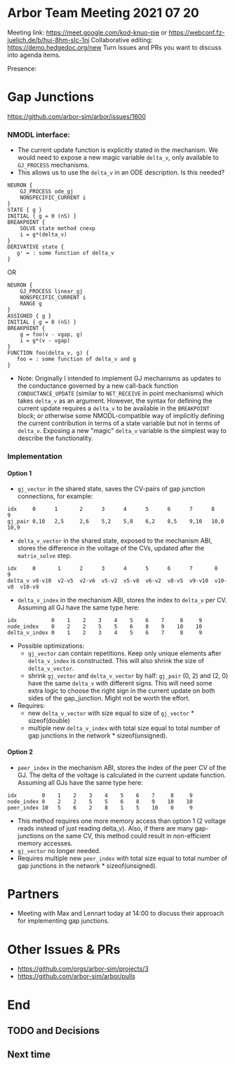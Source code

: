 Arbor Team Meeting 2021 07 20
=============================

Meeting link: https://meet.google.com/kod-knuo-pie or https://webconf.fz-juelich.de/b/hui-8hm-slc-1ni
Collaborative editing: https://demo.hedgedoc.org/new
Turn Issues and PRs you want to discuss into agenda items.

Presence:

Gap Junctions
=============
https://github.com/arbor-sim/arbor/issues/1600

### NMODL interface: 
- The current update function is explicitly stated in the mechanism. We would need to expose a new magic variable `delta_v`, only available to `GJ_PROCESS` mechanisms. 
- This allows us to use the `delta_v` in an ODE description. Is this needed?
```
NEURON {
    GJ_PROCESS ode_gj
    NONSPECIFIC_CURRENT i
}
STATE { g }
INITIAL { g = 0 (nS) }
BREAKPOINT {
    SOLVE state method cnexp
    i = g*(delta_v)
}
DERIVATIVE state {
   g' = : some function of delta_v 
}
```
OR 
```
NEURON {
    GJ_PROCESS linear_gj
    NONSPECIFIC_CURRENT i
    RANGE g
}
ASSIGNED { g }
INITIAL { g = 0 (nS) }
BREAKPOINT {
    g = foo(v - vgap, g)
    i = g*(v - vgap)
}
FUNCTION foo(delta_v, g) {
   foo = : some function of delta_v and g
}
```

- Note: Originally I intended to implement GJ mechanisms as updates to the conductance governed by a new call-back function `CONDUCTANCE_UPDATE` (similar to `NET_RECEIVE` in point mechanisms) which takes `delta_v` as an argument. However, the syntax for defining the current update requires a `delta_v` to be available in the `BREAKPOINT` block; or otherwise some NMODL-compatible way of implicitly defining the current contribution in terms of a state variable but not in terms of `delta_v`. Exposing a new "magic" `delta_v` variable is the simplest way to describe the functionality. 

### Implementation
#### Option 1
- `gj_vector` in the shared state, saves the CV-pairs of gap junction connections, for example: 
```
idx     0      1       2      3      4      5      6      7      8      9   
gj_pair 0,10   2,5     2,6    5,2    5,8    6,2    8,5    9,10   10,0   10,9
```
- `delta_v_vector` in the shared state, exposed to the mechanism ABI, stores the difference in the voltage of the CVs, updated after the `matrix_solve` step. 
```
idx     0       1      2      3      4      5      6      7       8       9   
delta_v v0-v10  v2-v5  v2-v6  v5-v2  v5-v8  v6-v2  v8-v5  v9-v10  v10-v0  v10-v9
```
- `delta_v_index` in the mechanism ABI, stores the index to `delta_v` per CV. Assuming all GJ have the same type here: 
```
idx           0    1    2    3    4    5    6    7     8     9   
node_index    0    2    2    5    5    6    8    9    10    10
delta_v_index 0    1    2    3    4    5    6    7     8     9
```
- Possible optimizations: 
    - `gj_vector` can contain repetitions. Keep only unique elements after `delta_v_index` is constructed. This will also shrink the size of `delta_v_vector`. 
    - shrink `gj_vector` and `delta_v_vector` by half: `gj_pair` (0, 2) and (2, 0) have the same `delta_v` with different signs. This will need some extra logic to choose the right sign in the current update on both sides of the gap_junction. Might not be worth the effort.
- Requires: 
    - new `delta_v_vector` with size equal to size of `gj_vector` * sizeof(double)
    - multiple new `delta_v_index`  with total size equal to total number of gap junctions in the network * sizeof(unsigned).

#### Option 2
- `peer_index` in the mechanism ABI, stores the index of the peer CV of the GJ. The delta of the voltage is calculated in the current update function. Assuming all GJs have the same type here:
```
idx        0    1    2    3    4    5    6    7     8     9   
node_index 0    2    2    5    5    6    8    9    10    10
peer_index 10   5    6    2    8    1    5    10    0     9
```
- This method requires one more memory access than option 1 (2 voltage reads instead of just reading delta_v). Also, if there are many gap-junctions on the same CV, this method could result in non-efficient memory accesses.
- `gj_vector` no longer needed.
- Requires multiple new `peer_index`  with total size equal to total number of gap junctions in the network * sizeof(unsigned).


Partners
========

* Meeting with Max and Lennart today at 14:00 to discuss their approach for implementing gap junctions.


Other Issues & PRs
==================

* https://github.com/orgs/arbor-sim/projects/3
* https://github.com/arbor-sim/arbor/pulls

End
===

TODO and Decisions
------------------



Next time
---------

